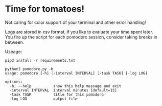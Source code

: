 # Time for tomatoes!

Not caring for color support of your terminal and other error handling!

Logs are stored in csv format, if you like to evaluate your time spent later. You fire up the script for each pomodoro session, consider taking breaks in between.

Useage:
```
pip3 install -r requirements.txt

python3 pomodoro.py -h
usage: pomodoro [-h] [-interval INTERVAL] [-task TASK] [-log LOG]

options:
  -h, --help          show this help message and exit
  -interval INTERVAL  interval minutes [default=15]
  -task TASK          title for this pomodoro
  -log LOG            output file
```
